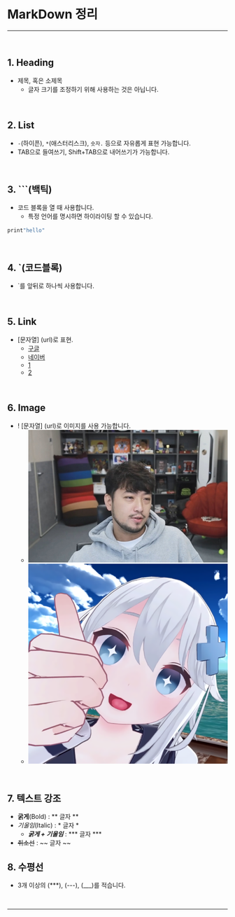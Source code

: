 # MarkDown 정리
***

&nbsp;
## 1. Heading
- 제목, 혹은 소제목
    - 글자 크기를 조정하기 위해 사용하는 것은 아닙니다.

&nbsp;
## 2. List
- ```-```(하이픈), ```*```(애스터리스크), ```숫자.``` 등으로 자유롭게 표현 가능합니다.
- TAB으로 들여쓰기, Shift+TAB으로 내어쓰기가 가능합니다. 

&nbsp;
## 3. ```(백틱)

- 코드 블록을 열 때 사용합니다.
    - 특정 언어를 명시하면 하이라이팅 할 수 있습니다.
```python
print"hello"   
```

&nbsp;
## 4. `(코드블록)
- `를 앞뒤로 하나씩 사용합니다.

&nbsp;
## 5. Link
- [문자열] (url)로 표현.
    - [구글](https://google.com)
    - [네이버](https://naver.com)
    - [1](1.jpg)
    - [2](2/2.png)

&nbsp;
## 6. Image
- ! [문자열] (url)로 이미지를 사용 가능합니다.
    - ![침착맨](1.jpg)
    - ![고세구](2/2.png)

&nbsp;
## 7. 텍스트 강조
- **굵게**(Bold) : ** 글자 **
- *기울임*(Italic) : * 글자 *
    - ***굵게 + 기울임*** : *** 글자 ***
- ~~취소선~~ : ~~ 글자 ~~
&nbsp;
## 8. 수평선
- 3개 이상의 (***), (---), (___)를 적습니다.

&nbsp;
***


[def]: 1.png
[2.png]: 2/2.png